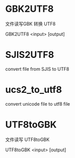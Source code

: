 # GBK2UTF8
文件读写GBK 转换 UTF8

GBK2UTF8  \<input\> [output]

# SJIS2UTF8
convert file from SJIS to UTF8

ucs2_to_utf8
============

convert unicode  file to utf8 file

# UTF8toGBK
文件读写 UTF8toGBK

UTF8toGBK \<input\> [output]

